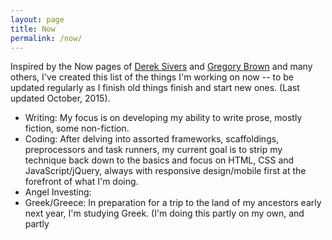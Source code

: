 ```yaml
---
layout: page
title: Now
permalink: /now/
---
```

Inspired by the Now pages of [Derek Sivers](https://sivers.org/nowff) and [Gregory Brown](http://practicingdeveloper.com/now/) and many others, I've created this list of the things I'm working on now -- to be updated regularly as I finish old things finish and start new ones.  (Last updated October, 2015).

* Writing: My focus is on developing my ability to write prose, mostly fiction, some non-fiction.
* Coding: After delving into assorted frameworks, scaffoldings, preprocessors and task runners, my current goal is to strip my technique back down to the basics and focus on HTML, CSS and JavaScript/jQuery, always with responsive design/mobile first at the forefront of what I'm doing.
* Angel Investing: 
* Greek/Greece: In preparation for a trip to the land of my ancestors early next year, I'm studying Greek. (I'm doing this partly on my own, and partly 